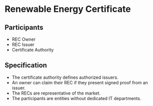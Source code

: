 # Renewable Energy Certificate

## Participants
* REC Owner
* REC Issuer
* Certificate Authority

## Specification
* The certificate authority defines authorized issuers.
* An owner can claim their REC if they present signed proof from an issuer.
* The RECs are representative of the market.
* The participants are entities without dedicated IT departments.
